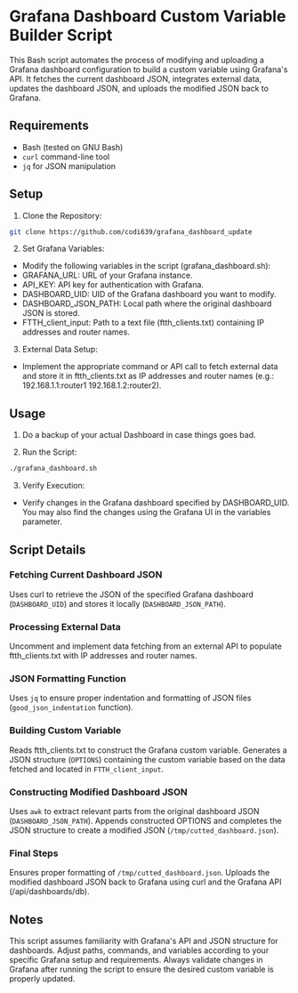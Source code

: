 # Grafana Dashboard Custom Variable Builder Script

This Bash script automates the process of modifying and uploading a Grafana dashboard configuration to build a custom variable using Grafana's API. It fetches the current dashboard JSON, integrates external data, updates the dashboard JSON, and uploads the modified JSON back to Grafana.

## Requirements

- Bash (tested on GNU Bash)
- `curl` command-line tool
- `jq` for JSON manipulation

## Setup

1. Clone the Repository:

```bash
git clone https://github.com/codi639/grafana_dashboard_update
```

2. Set Grafana Variables:
  - Modify the following variables in the script (grafana_dashboard.sh):
  - GRAFANA_URL: URL of your Grafana instance.
  - API_KEY: API key for authentication with Grafana.
  - DASHBOARD_UID: UID of the Grafana dashboard you want to modify.
  - DASHBOARD_JSON_PATH: Local path where the original dashboard JSON is stored.
  - FTTH_client_input: Path to a text file (ftth_clients.txt) containing IP addresses and router names.

3. External Data Setup:
  - Implement the appropriate command or API call to fetch external data and store it in ftth_clients.txt as IP addresses and router names (e.g.:
192.168.1.1:router1
192.168.1.2:router2).

## Usage
1. Do a backup of your actual Dashboard in case things goes bad.

2. Run the Script:

```bash
./grafana_dashboard.sh
```

3. Verify Execution:
- Verify changes in the Grafana dashboard specified by DASHBOARD_UID. You may also find the changes using the Grafana UI in the variables parameter.

## Script Details
### Fetching Current Dashboard JSON

Uses curl to retrieve the JSON of the specified Grafana dashboard (`DASHBOARD_UID`) and stores it locally (`DASHBOARD_JSON_PATH`).

### Processing External Data

Uncomment and implement data fetching from an external API to populate ftth_clients.txt with IP addresses and router names.

### JSON Formatting Function

Uses `jq` to ensure proper indentation and formatting of JSON files (`good_json_indentation` function).

### Building Custom Variable

Reads ftth_clients.txt to construct the Grafana custom variable.
Generates a JSON structure (`OPTIONS`) containing the custom variable based on the data fetched and located in `FTTH_client_input`.

### Constructing Modified Dashboard JSON

Uses `awk` to extract relevant parts from the original dashboard JSON (`DASHBOARD_JSON_PATH`).
Appends constructed OPTIONS and completes the JSON structure to create a modified JSON (`/tmp/cutted_dashboard.json`).

### Final Steps

Ensures proper formatting of `/tmp/cutted_dashboard.json`.
Uploads the modified dashboard JSON back to Grafana using curl and the Grafana API (/api/dashboards/db).

## Notes

This script assumes familiarity with Grafana's API and JSON structure for dashboards.
Adjust paths, commands, and variables according to your specific Grafana setup and requirements.
Always validate changes in Grafana after running the script to ensure the desired custom variable is properly updated.
